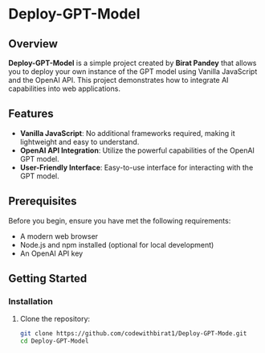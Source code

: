 # Deploy-GPT-Model

## Overview
**Deploy-GPT-Model** is a simple project created by **Birat Pandey** that allows you to deploy your own instance of the GPT model using Vanilla JavaScript and the OpenAI API. This project demonstrates how to integrate AI capabilities into web applications.

## Features
- **Vanilla JavaScript**: No additional frameworks required, making it lightweight and easy to understand.
- **OpenAI API Integration**: Utilize the powerful capabilities of the OpenAI GPT model.
- **User-Friendly Interface**: Easy-to-use interface for interacting with the GPT model.

## Prerequisites
Before you begin, ensure you have met the following requirements:
- A modern web browser
- Node.js and npm installed (optional for local development)
- An OpenAI API key

## Getting Started

### Installation
1. Clone the repository:
   ```bash
   git clone https://github.com/codewithbirat1/Deploy-GPT-Mode.git
   cd Deploy-GPT-Model
